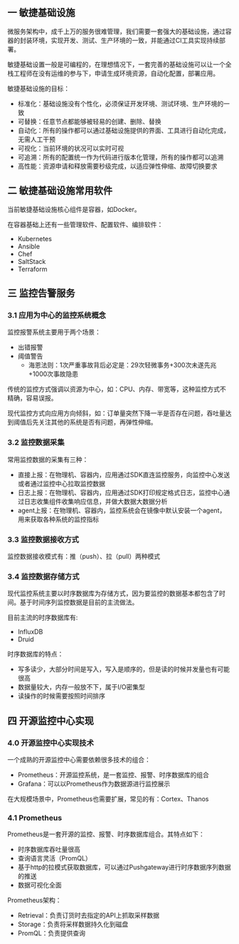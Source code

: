 ## 一 敏捷基础设施

微服务架构中，成千上万的服务很难管理，我们需要一套强大的基础设施，通过容器的封装环境，实现开发、测试、生产环境的一致，并能通过CI工具实现持续部署。  

敏捷基础设置一般是可编程的，在理想情况下，一套完善的基础设施可以让一个全栈工程师在没有运维的参与下，申请生成环境资源，自动化配置，部署应用。  

敏捷基础设施的目标：
- 标准化：基础设施没有个性化，必须保证开发环境、测试环境、生产环境的一致
- 可替换：任意节点都能够被轻易的创建、删除、替换
- 自动化：所有的操作都可以通过基础设施提供的界面、工具进行自动化完成，无需人工干预
- 可视化：当前环境的状况可以实时可视
- 可追溯：所有的配置统一作为代码进行版本化管理，所有的操作都可以追溯
- 高性能：资源申请和释放需要秒级完成，以适应弹性伸缩、故障切换要求

## 二 敏捷基础设施常用软件

当前敏捷基础设施核心组件是容器，如Docker。  

在容器基础上还有一些管理软件、配置软件、编排软件：
- Kubernetes
- Ansible
- Chef
- SaltStack
- Terraform

## 三 监控告警服务

### 3.1 应用为中心的监控系统概念

监控报警系统主要用于两个场景：
- 出错报警
- 阈值警告
  - 海恩法则：1次严重事故背后必定是：29次轻微事务+300次未遂先兆+1000次事故隐患

传统的监控方式强调以资源为中心，如：CPU、内存、带宽等，这种监控方式不精确，容易误报。  

现代监控方式向应用方向倾斜，如：订单量突然下降一半是否存在问题，吞吐量达到阈值后先关注其他的系统是否有问题，再弹性伸缩。  

### 3.2 监控数据采集

常用监控数据的采集有三种：
- 直接上报：在物理机、容器内，应用通过SDK直连监控服务，向监控中心发送或者通过监控中心拉取监控数据
- 日志上报：在物理机、容器内，应用通过SDK打印规定格式日志，监控中心通过日志收集组件收集响应信息，并做大数据大数据分析
- agent上报：在物理机、容器内，监控系统会在镜像中默认安装一个agent，用来获取各种系统的监控指标

### 3.3 监控数据接收方式

监控数据接收模式有：推（push）、拉（pull）两种模式

### 3.4 监控数据存储方式

现代监控系统主要以时序数据库为存储方式，因为要监控的数据基本都包含了时间。基于时间序列监控数据是目前的主流做法。  

目前主流的时序数据库有:
- InfluxDB
- Druid

时序数据库的特点：
- 写多读少，大部分时间是写入，写入是顺序的，但是读的时候并发量也有可能很高
- 数据量较大，内存一般放不下，属于I/O密集型
- 读操作的时候需要按照时间排序

## 四 开源监控中心实现

### 4.0 开源监控中心实现技术

一个成熟的开源监控中心需要依赖很多技术的组合：
- Prometheus：开源监控系统，是一套监控、报警、时序数据库的组合
- Grafana：可以以Prometheus作为数据源进行监控展示

在大规模场景中，Prometheus也需要扩展，常见的有：Cortex、Thanos


### 4.1 Prometheus

Prometheus是一套开源的监控、报警、时序数据库组合。其特点如下：
- 时序数据库吞吐量很高
- 查询语言灵活（PromQL）
- 基于http的拉模式获取数据库，可以通过Pushgateway进行时序数据序列数据的推送
- 数据可视化全面

Prometheus架构：
- Retrieval：负责订货时去指定的API上抓取采样数据
- Storage：负责将采样数据持久化到磁盘
- PromQL：负责提供查询


